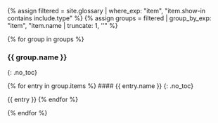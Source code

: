 <!-- markdownlint-disable-file blanks-around-headings -->
<!-- markdownlint-disable-file first-line-h1 -->
{% assign filtered = site.glossary | where_exp: "item", "item.show-in contains include.type" %}
{% assign groups = filtered | group_by_exp: "item", "item.name | truncate: 1, ''" %}

{% for group in groups %}
### {{ group.name }}
{: .no_toc}

<!-- markdownlint-disable-next-line no-inline-html -->
<div markdown="1" class="glossary">
{% for entry in group.items %}
#### {{ entry.name }}
{: .no_toc}

{{ entry }}
{% endfor %}
</div>

{% endfor %}
